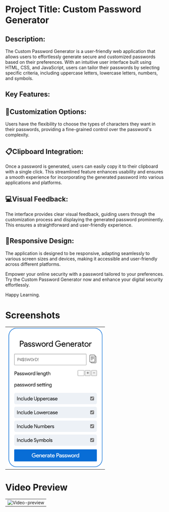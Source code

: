<h1>Project Title: Custom Password Generator</h1>
<h2>Description:</h2>

<p> The Custom Password Generator is a user-friendly web application that allows users to effortlessly generate secure and customized passwords based on their preferences. With an intuitive user interface built using HTML, CSS, and JavaScript, users can tailor their passwords by selecting specific criteria, including uppercase letters, lowercase letters, numbers, and symbols.</p>

<h2>Key Features:</h2>

<h2>🔩Customization Options:</h2>

<p>Users have the flexibility to choose the types of characters they want in their passwords, providing a fine-grained control over the password's complexity. </p>

<h2>📋Clipboard Integration:</h2>

<p>Once a password is generated, users can easily copy it to their clipboard with a single click. This streamlined feature enhances usability and ensures a smooth experience for incorporating the generated password into various applications and platforms.</p>

<h2>💻Visual Feedback:</h2>

<p>The interface provides clear visual feedback, guiding users through the customization process and displaying the generated password prominently. This ensures a straightforward and user-friendly experience.</p>

<h2>📱Responsive Design:</h2>
<p>The application is designed to be responsive, adapting seamlessly to various screen sizes and devices, making it accessible and user-friendly across different platforms.</p>

<p>Empower your online security with a password tailored to your preferences. Try the Custom Password Generator now and enhance your digital security effortlessly.</p>

<p>Happy Learning.</p>

<h1>Screenshots</h1>
<table>
<tr>
    <td><img src="./screenshot.png" alt="screenshot" width=300/></td>
</tr>


</table>
<h1>Video Preview</h1>
<table>
<tr>
    <td>
        <img src="./password-gif.mp4" alt="Video-preview"  width=300 >
    </td>
</tr>

</table>
